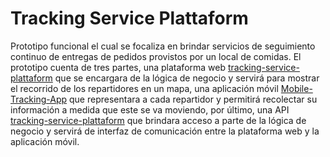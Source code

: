 # Tracking Service Plattaform
Prototipo funcional el cual se focaliza en brindar servicios de seguimiento continuo de entregas de pedidos provistos por un local de comidas. El prototipo cuenta de tres partes,
una plataforma web [tracking-service-plattaform](https://github.com/cunib/tracking-service-plattaform) que se encargara de la lógica de negocio y servirá para mostrar el recorrido de los repartidores en un mapa, una aplicación móvil [Mobile-Tracking-App](https://github.com/marianoiglesiasmarchese/Mobile-Tracking-App) que representara a cada repartidor y permitirá recolectar su información a medida que este se va moviendo, por último, una API [tracking-service-plattaform](https://github.com/cunib/tracking-service-plattaform) que brindara acceso a parte de la lógica de negocio y servirá de interfaz de comunicación entre la plataforma web y la aplicación móvil.
